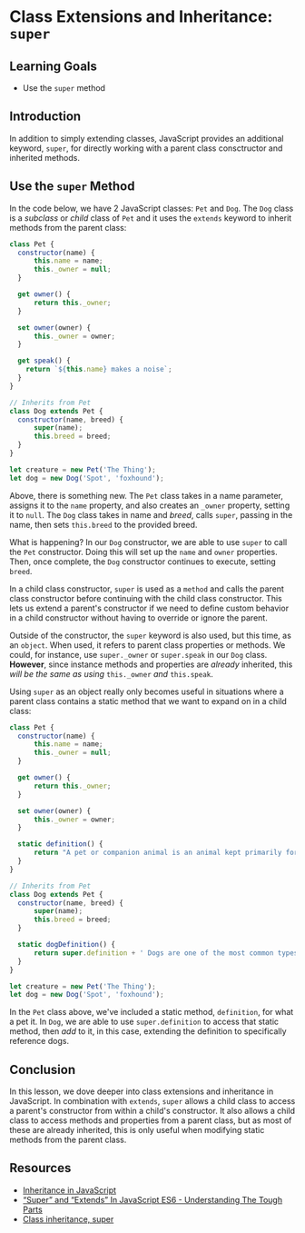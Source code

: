 # Class Extensions and Inheritance: `super`

## Learning Goals

- Use the `super` method

## Introduction

In addition to simply extending classes, JavaScript provides an additional
keyword, `super`, for directly working with a parent class consctructor and inherited
methods.

## Use the `super` Method

In the code below, we have 2 JavaScript classes: `Pet` and `Dog`. The `Dog`
class is a _subclass_ or _child_ class of `Pet` and it uses the `extends`
keyword to inherit methods from the parent class:

```js
class Pet {
  constructor(name) {
	  this.name = name;
	  this._owner = null;
  }

  get owner() {
	  return this._owner;
  }

  set owner(owner) {
	  this._owner = owner;
  }

  get speak() {
    return `${this.name} makes a noise`;
  }
}

// Inherits from Pet
class Dog extends Pet {
  constructor(name, breed) {
	  super(name);
	  this.breed = breed;
  }
}

let creature = new Pet('The Thing');
let dog = new Dog('Spot', 'foxhound');
```

Above, there is something new. The `Pet` class takes in a name parameter,
assigns it to the `name` property, and also creates an `_owner` property,
setting it to `null`. The `Dog` class takes in name and _breed_, calls `super`,
passing in the name, then sets `this.breed` to the provided breed.

What is happening? In our `Dog` constructor, we are able to use `super` to call
the `Pet` constructor. Doing this will set up the `name` and `owner`
properties. Then, once complete, the `Dog` constructor continues to execute,
setting `breed`.

In a child class constructor, `super` is used as a `method` and calls the parent
class constructor before continuing with the child class constructor. This lets
us extend a parent's constructor if we need to define custom behavior in a child
constructor without having to override or ignore the parent.

Outside of the constructor, the `super` keyword is also used, but this time, as
an `object`. When used, it refers to parent class properties or methods. We
could, for instance, use `super._owner` or `super.speak` in our `Dog` class.
**However**, since instance methods and properties are _already_ inherited, this
_will be the same as using_ `this._owner` _and_ `this.speak`.

Using `super` as an object really only becomes useful in situations where a
parent class contains a static method that we want to expand on in a child
class:

```js
class Pet {
  constructor(name) {
	  this.name = name;
	  this._owner = null;
  }

  get owner() {
	  return this._owner;
  }

  set owner(owner) {
	  this._owner = owner;
  }

  static definition() {
	  return "A pet or companion animal is an animal kept primarily for a person's company.";
  }
}

// Inherits from Pet
class Dog extends Pet {
  constructor(name, breed) {
	  super(name);
	  this.breed = breed;
  }

  static dogDefinition() {
	  return super.definition + ' Dogs are one of the most common types of pets.';
  }
}

let creature = new Pet('The Thing');
let dog = new Dog('Spot', 'foxhound');
```

In the `Pet` class above, we've included a static method, `definition`, for
what a pet it. In `Dog`, we are able to use `super.definition` to access that
static method, then _add_ to it, in this case, extending the definition to
specifically reference dogs.

## Conclusion

In this lesson, we dove deeper into class extensions and inheritance in
JavaScript. In combination with `extends`, `super` allows a child class to
access a parent's constructor from within a child's constructor. It also allows
a child class to access methods and properties from a parent class, but as most
of these are already inherited, this is only useful when modifying static
methods from the parent class.

## Resources

- [Inheritance in JavaScript](https://developer.mozilla.org/en-US/docs/Learn/JavaScript/Objects/Inheritance)
- [“Super” and “Extends” In JavaScript ES6 - Understanding The Tough Parts](https://medium.com/beginners-guide-to-mobile-web-development/super-and-extends-in-javascript-es6-understanding-the-tough-parts-6120372d3420)
- [Class inheritance, super](https://javascript.info/class-inheritance)
